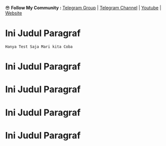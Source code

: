 😎 **Follow My Community :** [Telegram Group](https://t.me/bangpateng_group) | [Telegram Channel](https://t.me/bangpateng_airdrop) | [Youtube](https://www.youtube.com/channel/UC-8UofFzGLmCx2ysqRKl-ew) | [Website](http://www.bangpateng.com)

# Ini Judul Paragraf

```Hanya Test Saja Mari kita Coba```

# Ini Judul Paragraf

# Ini Judul Paragraf

# Ini Judul Paragraf

# Ini Judul Paragraf
